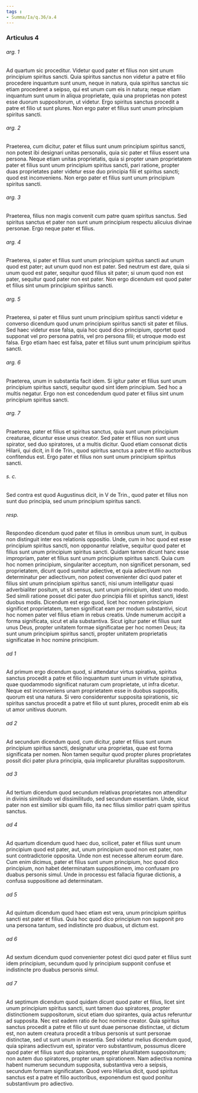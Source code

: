 ```yaml
---
tags : 
- Summa/Ia/q.36/a.4
---
```


### Articulus 4

###### arg. 1
Ad quartum sic proceditur. Videtur quod pater et filius non sint unum principium spiritus sancti. Quia spiritus sanctus non videtur a patre et filio procedere inquantum sunt unum, neque in natura, quia spiritus sanctus sic etiam procederet a seipso, qui est unum cum eis in natura; neque etiam inquantum sunt unum in aliqua proprietate, quia una proprietas non potest esse duorum suppositorum, ut videtur. Ergo spiritus sanctus procedit a patre et filio ut sunt plures. Non ergo pater et filius sunt unum principium spiritus sancti.

###### arg. 2
Praeterea, cum dicitur, pater et filius sunt unum principium spiritus sancti, non potest ibi designari unitas personalis, quia sic pater et filius essent una persona. Neque etiam unitas proprietatis, quia si propter unam proprietatem pater et filius sunt unum principium spiritus sancti, pari ratione, propter duas proprietates pater videtur esse duo principia filii et spiritus sancti; quod est inconveniens. Non ergo pater et filius sunt unum principium spiritus sancti.

###### arg. 3
Praeterea, filius non magis convenit cum patre quam spiritus sanctus. Sed spiritus sanctus et pater non sunt unum principium respectu alicuius divinae personae. Ergo neque pater et filius.

###### arg. 4
Praeterea, si pater et filius sunt unum principium spiritus sancti aut unum quod est pater; aut unum quod non est pater. Sed neutrum est dare, quia si unum quod est pater, sequitur quod filius sit pater; si unum quod non est pater, sequitur quod pater non est pater. Non ergo dicendum est quod pater et filius sint unum principium spiritus sancti.

###### arg. 5
Praeterea, si pater et filius sunt unum principium spiritus sancti videtur e converso dicendum quod unum principium spiritus sancti sit pater et filius. Sed haec videtur esse falsa, quia hoc quod dico principium, oportet quod supponat vel pro persona patris, vel pro persona filii; et utroque modo est falsa. Ergo etiam haec est falsa, pater et filius sunt unum principium spiritus sancti.

###### arg. 6
Praeterea, unum in substantia facit idem. Si igitur pater et filius sunt unum principium spiritus sancti, sequitur quod sint idem principium. Sed hoc a multis negatur. Ergo non est concedendum quod pater et filius sint unum principium spiritus sancti.

###### arg. 7
Praeterea, pater et filius et spiritus sanctus, quia sunt unum principium creaturae, dicuntur esse unus creator. Sed pater et filius non sunt unus spirator, sed duo spiratores, ut a multis dicitur. Quod etiam consonat dictis Hilarii, qui dicit, in II de Trin., quod spiritus sanctus a patre et filio auctoribus confitendus est. Ergo pater et filius non sunt unum principium spiritus sancti.

###### s. c.
Sed contra est quod Augustinus dicit, in V de Trin., quod pater et filius non sunt duo principia, sed unum principium spiritus sancti.

###### resp.
Respondeo dicendum quod pater et filius in omnibus unum sunt, in quibus non distinguit inter eos relationis oppositio. Unde, cum in hoc quod est esse principium spiritus sancti, non opponantur relative, sequitur quod pater et filius sunt unum principium spiritus sancti. Quidam tamen dicunt hanc esse impropriam, pater et filius sunt unum principium spiritus sancti. Quia cum hoc nomen principium, singulariter acceptum, non significet personam, sed proprietatem, dicunt quod sumitur adiective, et quia adiectivum non determinatur per adiectivum, non potest convenienter dici quod pater et filius sint unum principium spiritus sancti, nisi unum intelligatur quasi adverbialiter positum, ut sit sensus, sunt unum principium, idest uno modo. Sed simili ratione posset dici pater duo principia filii et spiritus sancti, idest duobus modis. Dicendum est ergo quod, licet hoc nomen principium significet proprietatem, tamen significat eam per modum substantivi, sicut hoc nomen pater vel filius etiam in rebus creatis. Unde numerum accipit a forma significata, sicut et alia substantiva. Sicut igitur pater et filius sunt unus Deus, propter unitatem formae significatae per hoc nomen Deus; ita sunt unum principium spiritus sancti, propter unitatem proprietatis significatae in hoc nomine principium.

###### ad 1
Ad primum ergo dicendum quod, si attendatur virtus spirativa, spiritus sanctus procedit a patre et filio inquantum sunt unum in virtute spirativa, quae quodammodo significat naturam cum proprietate, ut infra dicetur. Neque est inconveniens unam proprietatem esse in duobus suppositis, quorum est una natura. Si vero considerentur supposita spirationis, sic spiritus sanctus procedit a patre et filio ut sunt plures, procedit enim ab eis ut amor unitivus duorum.

###### ad 2
Ad secundum dicendum quod, cum dicitur, pater et filius sunt unum principium spiritus sancti, designatur una proprietas, quae est forma significata per nomen. Non tamen sequitur quod propter plures proprietates possit dici pater plura principia, quia implicaretur pluralitas suppositorum.

###### ad 3
Ad tertium dicendum quod secundum relativas proprietates non attenditur in divinis similitudo vel dissimilitudo, sed secundum essentiam. Unde, sicut pater non est similior sibi quam filio, ita nec filius similior patri quam spiritus sanctus.

###### ad 4
Ad quartum dicendum quod haec duo, scilicet, pater et filius sunt unum principium quod est pater, aut, unum principium quod non est pater, non sunt contradictorie opposita. Unde non est necesse alterum eorum dare. Cum enim dicimus, pater et filius sunt unum principium, hoc quod dico principium, non habet determinatam suppositionem, imo confusam pro duabus personis simul. Unde in processu est fallacia figurae dictionis, a confusa suppositione ad determinatam.

###### ad 5
Ad quintum dicendum quod haec etiam est vera, unum principium spiritus sancti est pater et filius. Quia hoc quod dico principium non supponit pro una persona tantum, sed indistincte pro duabus, ut dictum est.

###### ad 6
Ad sextum dicendum quod convenienter potest dici quod pater et filius sunt idem principium, secundum quod ly principium supponit confuse et indistincte pro duabus personis simul.

###### ad 7
Ad septimum dicendum quod quidam dicunt quod pater et filius, licet sint unum principium spiritus sancti, sunt tamen duo spiratores, propter distinctionem suppositorum, sicut etiam duo spirantes, quia actus referuntur ad supposita. Nec est eadem ratio de hoc nomine creator. Quia spiritus sanctus procedit a patre et filio ut sunt duae personae distinctae, ut dictum est, non autem creatura procedit a tribus personis ut sunt personae distinctae, sed ut sunt unum in essentia. Sed videtur melius dicendum quod, quia spirans adiectivum est, spirator vero substantivum, possumus dicere quod pater et filius sunt duo spirantes, propter pluralitatem suppositorum; non autem duo spiratores, propter unam spirationem. Nam adiectiva nomina habent numerum secundum supposita, substantiva vero a seipsis, secundum formam significatam. Quod vero Hilarius dicit, quod spiritus sanctus est a patre et filio auctoribus, exponendum est quod ponitur substantivum pro adiectivo.

